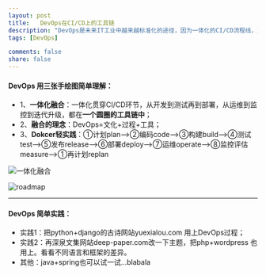 ```yaml
---
layout: post
title:   DevOps在CI/CD上的工具链
description: "DevOps是未来IT工业中越来越标准化的途径，因为一体化的CI/CD流程线，意味这更高效的开发方式，更低成本更省力的运维方式。"
tags: [DevOps]

comments: false
share: false
---
```



#### DevOps 用三张手绘图简单理解：

* 1、**一体化融合**：一体化贯穿CI/CD环节，从开发到测试再到部署，从运维到监控到迭代升级，都在**一个圆圈的工具链中**；
* 2、**融合的理念**：DevOps=文化+过程+工具；
* 3、**Dokcer轻实践**：➀计划plan-->➁编码code-->➂构建build-->➃测试test-->➄发布release-->➅部署deploy-->➆运维operate-->➇监控评估measure-->➀再计划replan

 ![一体化融合](https://ws4.sinaimg.cn/large/006tKfTcgy1fpb1b59i31j31400u0n0t.jpg)
 
![roadmap
](https://ws2.sinaimg.cn/large/006tKfTcgy1fpb23h8m9pj31400u00v6.jpg)

--------------

#### DevOps  简单实践：

* 实践1：把python+django的古诗网站yuexialou.com 用上DevOps过程；
* 实践2：再深泉文集网站deep-paper.com改一下主题，把php+wordpress 也用上。看看不同语言和框架的差异。
* 其他：java+spring也可以试一试...blabala

